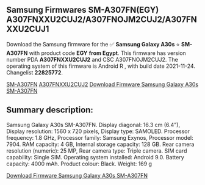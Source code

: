 <h2>Samsung Firmwares SM-A307FN(EGY) A307FNXXU2CUJ2/A307FNOJM2CUJ2/A307FNXXU2CUJ1</h2>
Download the Samsung firmware for the ✅ <strong>Samsung Galaxy A30s </strong> ⭐ <strong>SM-A307FN</strong> with product code <strong>EGY</strong> <strong> from Egypt</strong>. This firmware has version number PDA <strong>A307FNXXU2CUJ2</strong> and CSC A307FNOJM2CUJ2. The operating system of this firmware is Android R , with build date 2021-11-24. Changelist <strong>22825772</strong>.


[SM-A307FN](https://samfirm.shop/samsung/model/SM-A307FN)
[A307FNXXU2CUJ2](https://samfirm.shop/samsung/pda/A307FNXXU2CUJ2)
[Download Firmware Samsung Galaxy A30s SM-A307FN](https://samfirm.shop/samsung/firmware/477924)
<h2>Summary description:</h2>
<p>Samsung Galaxy A30s SM-A307FN. Display diagonal: 16.3 cm (6.4"), Display resolution: 1560 x 720 pixels, Display type: SAMOLED. Processor frequency: 1.8 GHz, Processor family: Samsung Exynos, Processor model: 7904. RAM capacity: 4 GB, Internal storage capacity: 128 GB. Rear camera resolution (numeric): 25 MP, Rear camera type: Triple camera. SIM card capability: Single SIM. Operating system installed: Android 9.0. Battery capacity: 4000 mAh. Product colour: Black. Weight: 169 g</p>


[Download Firmware Samsung Galaxy A30s SM-A307FN](https://samfirm.shop/samsung/firmware/477924)
